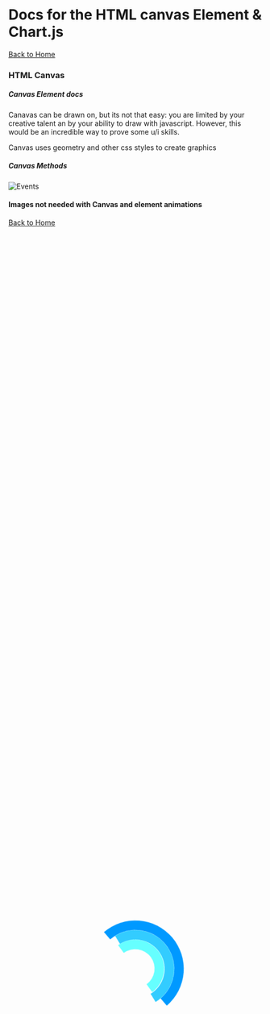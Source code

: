 # Docs for the HTML canvas Element & Chart.js

[Back to Home](https://rizo85.github.io/reading-notes/)

### HTML Canvas

##### Canvas Element docs

Canavas can be drawn on, but its not that easy: you are limited by your creative talent an by your ability to draw with javascript. However, this would be an incredible way to prove some u/i skills.

Canvas uses geometry and other css styles to create graphics

##### Canvas Methods 
![Events]( https://miro.medium.com/max/1334/0*ptjDrx_vJ27WulNd)

#### Images not needed with Canvas and element animations

[Back to Home](https://rizo85.github.io/reading-notes/)

<div class="loader">


<style>

.loader {
  animation:spin 4s linear;
  border:solid 2vmin transparent;
  border-radius:50%;
  border-right-color:#09f;
  border-top-color:#09f;
  box-sizing:border-box;
  height:20vmin;
  left:calc(50% - 10vmin);
  position:fixed;
  top:calc(50% - 10vmin);
  width:20vmin;
  z-index:1;
  &:before {
    animation:spin 2s infinite linear;
    border:solid 2vmin transparent;
    border-radius:50%;
    border-right-color:#3cf;
    border-top-color:#3cf;
    box-sizing:border-box;
    content:"";
    height:16vmin;
    left:0;
    position:absolute;
    top:0;
    width:16vmin;
  }
  &:after {
    animation:spin 4s  linear;
    border:solid 2vmin transparent;
    border-radius:50%;
    border-right-color:#6ff;
    border-top-color:#6ff;
    box-sizing:border-box;
    content:"";
    height:12vmin;
    left:2vmin;
    position:absolute;
    top:2vmin;
    width:12vmin;
  }
}

@keyframes spin {
  100% {
    transform:rotate(360deg);
  }
}

</style>


